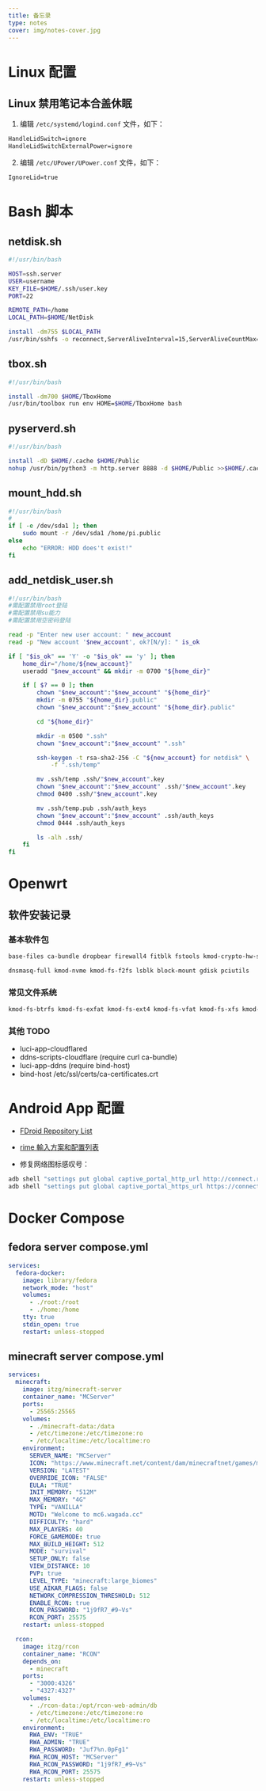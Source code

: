 ```yaml
---
title: 备忘录
type: notes
cover: img/notes-cover.jpg
---
```


# Linux 配置

## Linux 禁用笔记本合盖休眠

1. 编辑 `/etc/systemd/logind.conf` 文件，如下：

```txt
HandleLidSwitch=ignore
HandleLidSwitchExternalPower=ignore
```

2. 编辑 `/etc/UPower/UPower.conf` 文件，如下：

```txt
IgnoreLid=true
```

# Bash 脚本

## netdisk.sh

```bash
#!/usr/bin/bash

HOST=ssh.server
USER=username
KEY_FILE=$HOME/.ssh/user.key
PORT=22

REMOTE_PATH=/home
LOCAL_PATH=$HOME/NetDisk

install -dm755 $LOCAL_PATH
/usr/bin/sshfs -o reconnect,ServerAliveInterval=15,ServerAliveCountMax=3,IdentityFile="$KEY_FILE",idmap=user,uid=$(id -u),gid=$(id -g),default_permissions -C -p $PORT ${USER}@${HOST}:$REMOTE_PATH $LOCAL_PATH
```

## tbox.sh

```bash
#!/usr/bin/bash

install -dm700 $HOME/TboxHome
/usr/bin/toolbox run env HOME=$HOME/TboxHome bash
```

## pyserverd.sh

```bash
#!/usr/bin/bash

install -dD $HOME/.cache $HOME/Public
nohup /usr/bin/python3 -m http.server 8888 -d $HOME/Public >>$HOME/.cache/pyserver.log 2>&1 &
```

## mount_hdd.sh

```bash
#!/usr/bin/bash
#
if [ -e /dev/sda1 ]; then
	sudo mount -r /dev/sda1 /home/pi.public
else
	echo "ERROR: HDD does't exist!"
fi
```

## add_netdisk_user.sh

```bash
#!/usr/bin/bash
#需配置禁用root登陆
#需配置禁用su能力
#需配置禁用空密码登陆

read -p "Enter new user account: " new_account
read -p "New account '$new_account', ok?[N/y]: " is_ok

if [ "$is_ok" == 'Y' -o "$is_ok" == 'y' ]; then
    home_dir="/home/${new_account}"
    useradd "$new_account" && mkdir -m 0700 "${home_dir}"

    if [ $? == 0 ]; then
        chown "$new_account":"$new_account" "${home_dir}"
        mkdir -m 0755 "${home_dir}.public"
        chown "$new_account":"$new_account" "${home_dir}.public"

        cd "${home_dir}"

        mkdir -m 0500 ".ssh"
        chown "$new_account":"$new_account" ".ssh"

        ssh-keygen -t rsa-sha2-256 -C "${new_account} for netdisk" \
            -f ".ssh/temp"

        mv .ssh/temp .ssh/"$new_account".key
        chown "$new_account":"$new_account" .ssh/"$new_account".key
        chmod 0400 .ssh/"$new_account".key

        mv .ssh/temp.pub .ssh/auth_keys
        chown "$new_account":"$new_account" .ssh/auth_keys
        chmod 0444 .ssh/auth_keys

        ls -alh .ssh/
    fi
fi
```

# Openwrt

## 软件安装记录

### 基本软件包

```txt
base-files ca-bundle dropbear firewall4 fitblk fstools kmod-crypto-hw-safexcel kmod-gpio-button-hotplug kmod-leds-gpio kmod-nft-offload kmod-phy-aquantia libc libgcc libustream-mbedtls logd mtd netifd nftables odhcp6c odhcpd-ipv6only opkg ppp ppp-mod-pppoe procd-ujail uboot-envtools uci uclient-fetch urandom-seed urngd wpad-basic-mbedtls kmod-hwmon-pwmfan kmod-i2c-mux-pca954x kmod-eeprom-at24 kmod-mt7996-firmware kmod-mt7996-233-firmware kmod-rtc-pcf8563 kmod-sfp kmod-usb3 e2fsprogs f2fsck mkf2fs mt7988-wo-firmware luci

dnsmasq-full kmod-nvme kmod-fs-f2fs lsblk block-mount gdisk pciutils
```

### 常见文件系统

```txt
kmod-fs-btrfs kmod-fs-exfat kmod-fs-ext4 kmod-fs-vfat kmod-fs-xfs kmod-fs-squashfs kmod-fs-ntfs3
```

### 其他 TODO

- luci-app-cloudflared
- ddns-scripts-cloudflare (require curl ca-bundle)
- luci-app-ddns (require bind-host)
- bind-host
/etc/ssl/certs/ca-certificates.crt


# Android App 配置

- [FDroid Repository List](https://github.com/userkilled/FDroid-List-Repository)
- [rime 輸入方案和配置列表](https://github.com/ayaka14732/awesome-rime)

- 修复网络图标感叹号：

```bash
adb shell "settings put global captive_portal_http_url http://connect.rom.miui.com/generate_204"
adb shell "settings put global captive_portal_https_url https://connect.rom.miui.com/generate_204"
```

# Docker Compose

## fedora server compose.yml

```yaml
services:
  fedora-docker:
    image: library/fedora
    network_mode: "host"
    volumes:
      - ./root:/root
      - ./home:/home
    tty: true
    stdin_open: true
    restart: unless-stopped
```

## minecraft server compose.yml

```yaml
services:
  minecraft:
    image: itzg/minecraft-server
    container_name: "MCServer"
    ports:
      - 25565:25565
    volumes:
      - ./minecraft-data:/data
      - /etc/timezone:/etc/timezone:ro
      - /etc/localtime:/etc/localtime:ro
    environment:
      SERVER_NAME: "MCServer"
      ICON: "https://www.minecraft.net/content/dam/minecraftnet/games/minecraft/logos/Homepage_Gameplay-Trailer_MC-OV-logo_300x300.png"
      VERSION: "LATEST"
      OVERRIDE_ICON: "FALSE"
      EULA: "TRUE"
      INIT_MEMORY: "512M"
      MAX_MEMORY: "4G"
      TYPE: "VANILLA"
      MOTD: "Welcome to mc6.wagada.cc"
      DIFFICULTY: "hard"
      MAX_PLAYERS: 40
      FORCE_GAMEMODE: true
      MAX_BUILD_HEIGHT: 512
      MODE: "survival"
      SETUP_ONLY: false
      VIEW_DISTANCE: 10
      PVP: true
      LEVEL_TYPE: "minecraft:large_biomes"
      USE_AIKAR_FLAGS: false
      NETWORK_COMPRESSION_THRESHOLD: 512
      ENABLE_RCON: true
      RCON_PASSWORD: "1j9fR7_#9~Vs"
      RCON_PORT: 25575
    restart: unless-stopped

  rcon:
    image: itzg/rcon
    container_name: "RCON"
    depends_on:
      - minecraft
    ports:
      - "3000:4326"
      - "4327:4327"
    volumes:
      - ./rcon-data:/opt/rcon-web-admin/db
      - /etc/timezone:/etc/timezone:ro
      - /etc/localtime:/etc/localtime:ro
    environment:
      RWA_ENV: "TRUE"
      RWA_ADMIN: "TRUE"
      RWA_PASSWORD: "Juf7%n.0pFg1"
      RWA_RCON_HOST: "MCServer"
      RWA_RCON_PASSWORD: "1j9fR7_#9~Vs"
      RWA_RCON_PORT: 25575
    restart: unless-stopped
```

